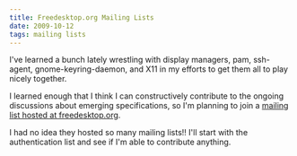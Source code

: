 ```yaml
---
title: Freedesktop.org Mailing Lists
date: 2009-10-12
tags: mailing lists
---
```

I've learned a bunch lately wrestling with display managers, pam, ssh-agent, gnome-keyring-daemon, and X11 in my efforts to get them all to play nicely together.

I learned enough that I think I can constructively contribute to the ongoing discussions about emerging specifications, so I'm planning to join a [mailing list hosted at freedesktop.org](http://lists.freedesktop.org/mailman/listinfo).

I had no idea they hosted so many mailing lists!! I'll start with the authentication list and see if I'm able to contribute anything.

